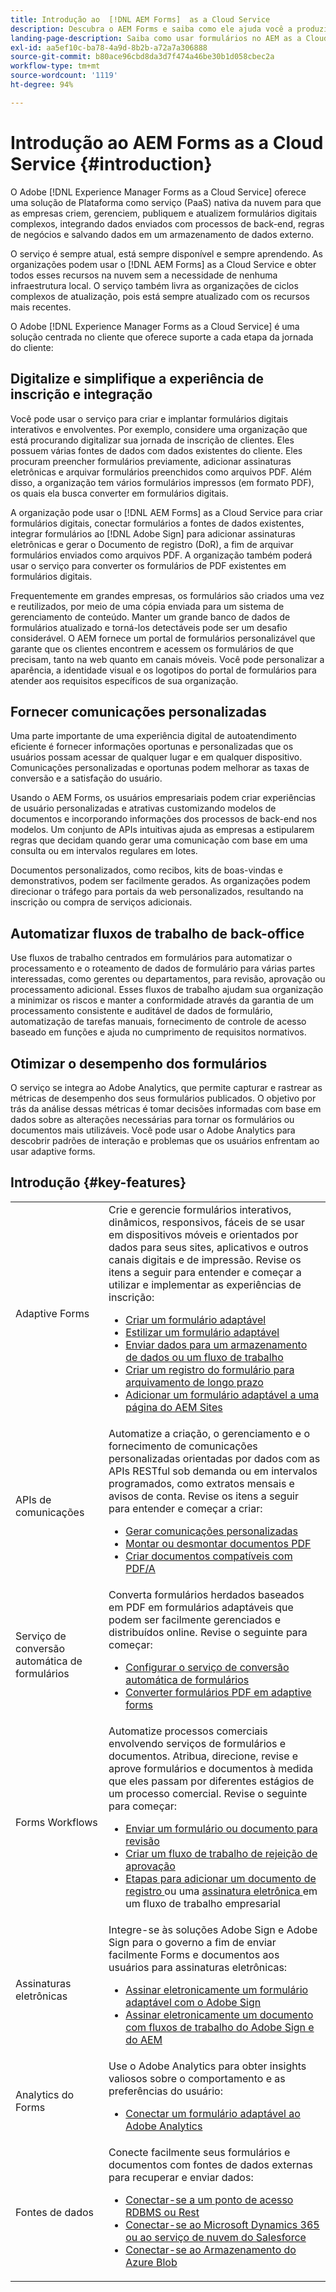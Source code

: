 ```yaml
---
title: Introdução ao  [!DNL AEM Forms]  as a Cloud Service
description: Descubra o AEM Forms e saiba como ele ajuda você a produzir formulários e documentos prontos para os negócios. Saiba mais sobre a Plataforma como serviço (PaaS) e como gerenciar formulários digitais e processos comerciais de nível corporativo, e aprenda a conectar o Forms ao Adobe Sign e a fontes de dados atuais.
landing-page-description: Saiba como usar formulários no AEM as a Cloud Service.
exl-id: aa5ef10c-ba78-4a9d-8b2b-a72a7a306888
source-git-commit: b80ace96cbd8da3d7f474a46be30b1d058cbec2a
workflow-type: tm+mt
source-wordcount: '1119'
ht-degree: 94%

---
```


# Introdução ao AEM Forms as a Cloud Service {#introduction}

O Adobe [!DNL Experience Manager Forms as a Cloud Service] oferece uma solução de Plataforma como serviço (PaaS) nativa da nuvem para que as empresas criem, gerenciem, publiquem e atualizem formulários digitais complexos, integrando dados enviados com processos de back-end, regras de negócios e salvando dados em um armazenamento de dados externo.

O serviço é sempre atual, está sempre disponível e sempre aprendendo. As organizações podem usar o [!DNL AEM Forms] as a Cloud Service e obter todos esses recursos na nuvem sem a necessidade de nenhuma infraestrutura local. O serviço também livra as organizações de ciclos complexos de atualização, pois está sempre atualizado com os recursos mais recentes.

O Adobe [!DNL Experience Manager Forms as a Cloud Service] é uma solução centrada no cliente que oferece suporte a cada etapa da jornada do cliente:


## Digitalize e simplifique a experiência de inscrição e integração

Você pode usar o serviço para criar e implantar formulários digitais interativos e envolventes. Por exemplo, considere uma organização que está procurando digitalizar sua jornada de inscrição de clientes. Eles possuem várias fontes de dados com dados existentes do cliente. Eles procuram preencher formulários previamente, adicionar assinaturas eletrônicas e arquivar formulários preenchidos como arquivos PDF. Além disso, a organização tem vários formulários impressos (em formato PDF), os quais ela busca converter em formulários digitais.

A organização pode usar o [!DNL AEM Forms] as a Cloud Service para criar formulários digitais, conectar formulários a fontes de dados existentes, integrar formulários ao [!DNL Adobe Sign] para adicionar assinaturas eletrônicas e gerar o Documento de registro (DoR), a fim de arquivar formulários enviados como arquivos PDF. A organização também poderá usar o serviço para converter os formulários de PDF existentes em formulários digitais.

Frequentemente em grandes empresas, os formulários são criados uma vez e reutilizados, por meio de uma cópia enviada para um sistema de gerenciamento de conteúdo. Manter um grande banco de dados de formulários atualizado e torná-los detectáveis pode ser um desafio considerável. O AEM fornece um portal de formulários personalizável que garante que os clientes encontrem e acessem os formulários de que precisam, tanto na web quanto em canais móveis. Você pode personalizar a aparência, a identidade visual e os logotipos do portal de formulários para atender aos requisitos específicos de sua organização.

## Fornecer comunicações personalizadas

Uma parte importante de uma experiência digital de autoatendimento eficiente é fornecer informações oportunas e personalizadas que os usuários possam acessar de qualquer lugar e em qualquer dispositivo. Comunicações personalizadas e oportunas podem melhorar as taxas de conversão e a satisfação do usuário.

Usando o AEM Forms, os usuários empresariais podem criar experiências de usuário personalizadas e atrativas customizando modelos de documentos e incorporando informações dos processos de back-end nos modelos. Um conjunto de APIs intuitivas ajuda as empresas a estipularem regras que decidam quando gerar uma comunicação com base em uma consulta ou em intervalos regulares em lotes.


Documentos personalizados, como recibos, kits de boas-vindas e demonstrativos, podem ser facilmente gerados. As organizações podem direcionar o tráfego para portais da web personalizados, resultando na inscrição ou compra de serviços adicionais.


## Automatizar fluxos de trabalho de back-office

Use fluxos de trabalho centrados em formulários para automatizar o processamento e o roteamento de dados de formulário para várias partes interessadas, como gerentes ou departamentos, para revisão, aprovação ou processamento adicional. Esses fluxos de trabalho ajudam sua organização a minimizar os riscos e manter a conformidade através da garantia de um processamento consistente e auditável de dados de formulário, automatização de tarefas manuais, fornecimento de controle de acesso baseado em funções e ajuda no cumprimento de requisitos normativos.


## Otimizar o desempenho dos formulários

O serviço se integra ao Adobe Analytics, que permite capturar e rastrear as métricas de desempenho dos seus formulários publicados. O objetivo por trás da análise dessas métricas é tomar decisões informadas com base em dados sobre as alterações necessárias para tornar os formulários ou documentos mais utilizáveis. Você pode usar o Adobe Analytics para descobrir padrões de interação e problemas que os usuários enfrentam ao usar adaptive forms.


## Introdução {#key-features}

|  |  |
|---|---|
| Adaptive Forms | Crie e gerencie formulários interativos, dinâmicos, responsivos, fáceis de se usar em dispositivos móveis e orientados por dados para seus sites, aplicativos e outros canais digitais e de impressão. Revise os itens a seguir para entender e começar a utilizar e implementar as experiências de inscrição: <ul><li><a href="https://experienceleague.adobe.com/docs/experience-manager-cloud-service/content/forms/adaptive-forms-authoring/authoring-adaptive-forms-foundation-components/create-an-adaptive-form-on-forms-cs/creating-adaptive-form.html?lang=pt-br"> Criar um formulário adaptável </a></li><li><a href="https://experienceleague.adobe.com/docs/experience-manager-cloud-service/content/forms/adaptive-forms-authoring/authoring-adaptive-forms-foundation-components/create-an-adaptive-form-on-forms-cs/themes.html?lang=pt-br">Estilizar um formulário adaptável</a></li><li><a href="https://experienceleague.adobe.com/docs/experience-manager-cloud-service/content/forms/adaptive-forms-authoring/authoring-adaptive-forms-foundation-components/configure-submit-actions-and-metadata-submission/configuring-submit-actions.html?lang=pt-br#enabling-server-side-validation-br"> Enviar dados para um armazenamento de dados ou um fluxo de trabalho</a></li><li><a href="https://experienceleague.adobe.com/docs/experience-manager-cloud-service/content/forms/adaptive-forms-authoring/authoring-adaptive-forms-foundation-components/generate-document-of-record-for-non-xfa-based-adaptive-forms.html?lang=pt-br"> Criar um registro do formulário para arquivamento de longo prazo</a></li><li><a href="https://experienceleague.adobe.com/docs/experience-manager-cloud-service/content/forms/integrate/services/create-or-add-an-adaptive-form-to-aem-sites-page.html"> Adicionar um formulário adaptável a uma página do AEM Sites</a></li></ul> |
| APIs de comunicações | Automatize a criação, o gerenciamento e o fornecimento de comunicações personalizadas orientadas por dados com as APIs RESTful sob demanda ou em intervalos programados, como extratos mensais e avisos de conta. Revise os itens a seguir para entender e começar a criar: <ul><li><a href="https://experienceleague.adobe.com/docs/experience-manager-cloud-service/content/forms/using-communications/aem-forms-cloud-service-communications-introduction.html?lang=pt-br#document-generation"> Gerar comunicações personalizadas </a> </li><li><a href="https://experienceleague.adobe.com/docs/experience-manager-cloud-service/content/forms/using-communications/aem-forms-cloud-service-communications-introduction.html?lang=pt-br#document-manipulation"> Montar ou desmontar documentos PDF </a> </li><li><a href="https://experienceleague.adobe.com/docs/experience-manager-cloud-service/content/forms/using-communications/aem-forms-cloud-service-communications-introduction.html?lang=pt-br#convert-to-and-validate-pdf%2Fa-compliant-documents">Criar documentos compatíveis com PDF/A </a></li></ul> |
| Serviço de conversão automática de formulários | Converta formulários herdados baseados em PDF em formulários adaptáveis que podem ser facilmente gerenciados e distribuídos online. Revise o seguinte para começar: <ul><li><a href="https://experienceleague.adobe.com/docs/aem-forms-automated-conversion-service/using/configure-service.html?lang=pt-br">Configurar o serviço de conversão automática de formulários</a></li><li><a href="https://experienceleague.adobe.com/docs/aem-forms-automated-conversion-service/using/convert-existing-forms-to-adaptive-forms.html?lang=pt-BR">Converter formulários PDF em adaptive forms</a></li></ul> |
| Forms Workflows | Automatize processos comerciais envolvendo serviços de formulários e documentos. Atribua, direcione, revise e aprove formulários e documentos à medida que eles passam por diferentes estágios de um processo comercial. Revise o seguinte para começar:  <ul><li><a href="https://experienceleague.adobe.com/docs/experience-manager-cloud-service/content/forms/adaptive-forms-authoring/authoring-adaptive-forms-foundation-components/create-reviews-forms.html?lang=pt-br">Enviar um formulário ou documento para revisão</a></li><li><a href="https://experienceleague.adobe.com/docs/experience-manager-cloud-service/content/forms/create-form-centric-workflows/aem-forms-workflow-step-reference.html?lang=pt-br#assign-task-step">Criar um fluxo de trabalho de rejeição de aprovação</a></li><li><a href="https://experienceleague.adobe.com/docs/experience-manager-cloud-service/content/forms/create-form-centric-workflows/aem-forms-workflow-step-reference.html?lang=pt-br#generate-document-of-record-step">Etapas para adicionar um documento de registro </a> ou uma <a href="https://experienceleague.adobe.com/docs/experience-manager-cloud-service/content/forms/create-form-centric-workflows/aem-forms-workflow-step-reference.html?lang=pt-br#sign-document-step"> assinatura eletrônica </a> em um fluxo de trabalho empresarial</a></li></ul> |
| Assinaturas eletrônicas | Integre-se às soluções Adobe Sign e Adobe Sign para o governo a fim de enviar facilmente Forms e documentos aos usuários para assinaturas eletrônicas: <ul><li><a href="https://experienceleague.adobe.com/docs/experience-manager-cloud-service/content/forms/adaptive-forms-authoring/authoring-adaptive-forms-foundation-components/use-adobe-sign/working-with-adobe-sign.html?lang=pt-br">Assinar eletronicamente um formulário adaptável com o Adobe Sign </a></li><li></a> <a href="https://experienceleague.adobe.com/docs/experience-manager-cloud-service/content/forms/create-form-centric-workflows/aem-forms-workflow-step-reference.html?lang=en#sign-document-step">Assinar eletronicamente um documento com fluxos de trabalho do Adobe Sign e do AEM</a></li></ul> |
| Analytics do Forms | Use o Adobe Analytics para obter insights valiosos sobre o comportamento e as preferências do usuário: <ul><li><a href="https://experienceleague.adobe.com/docs/experience-manager-cloud-service/content/forms/integrate/services/integrate-aem-forms-with-adobe-analytics.html?lang=pt-BR">Conectar um formulário adaptável ao Adobe Analytics</a></li></ul> |
| Fontes de dados | Conecte facilmente seus formulários e documentos com fontes de dados externas para recuperar e enviar dados: <ul><li><a href="https://experienceleague.adobe.com/docs/experience-manager-cloud-service/content/forms/integrate/use-form-data-model/configure-data-sources.html?lang=pt-BR">Conectar-se a um ponto de acesso RDBMS ou Rest</a></li><li><a href="https://experienceleague.adobe.com/docs/experience-manager-cloud-service/content/forms/integrate/use-form-data-model/configure-msdynamics-salesforce.html?lang=pt-BR">Conectar-se ao Microsoft Dynamics 365 ou ao serviço de nuvem do Salesforce</a></li><li><a href="https://experienceleague.adobe.com/docs/experience-manager-cloud-service/content/forms/integrate/use-form-data-model/configure-azure-storage.html?lang=pt-BR">Conectar-se ao Armazenamento do Azure Blob</a></li></ul> |


